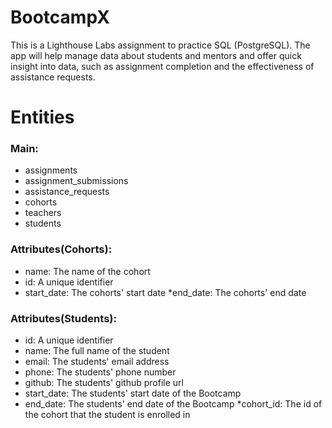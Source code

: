 # BootcampX
This is a Lighthouse Labs assignment to practice SQL (PostgreSQL). The app will help manage data about students and mentors and offer quick insight into data, such as assignment completion and the effectiveness of assistance requests.

# Entities
### Main:
* assignments
* assignment_submissions
* assistance_requests
* cohorts
* teachers
* students

### Attributes(Cohorts):
* name: The name of the cohort
* id: A unique identifier
* start_date: The cohorts' start date
*end_date: The cohorts' end date

### Attributes(Students):
* id: A unique identifier
* name: The full name of the student
* email: The students' email address
* phone: The students' phone number
* github: The students' github profile url
* start_date: The students' start date of the Bootcamp
* end_date: The students' end date of the Bootcamp
*cohort_id: The id of the cohort that the student is enrolled in
